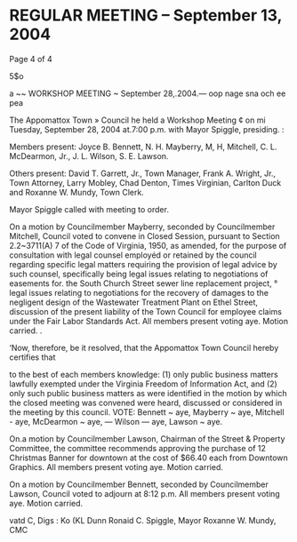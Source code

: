 # REGULAR MEETING – September 13, 2004

Page 4 of 4

5$o

a ~~ WORKSHOP MEETING ~ September 28,.2004.— oop nage sna och ee pea

The Appomattox Town » Council he held a Workshop Meeting ¢ on mi Tuesday, September 28,
2004 at.7:00 p.m. with Mayor Spiggle, presiding. :

Members present: Joyce B. Bennett, N. H. Mayberry, M, H, Mitchell, C. L. McDearmon,
Jr., J. L. Wilson, S. E. Lawson.

Others present: David T. Garrett, Jr., Town Manager, Frank A. Wright, Jr., Town
Attorney, Larry Mobley, Chad Denton, Times Virginian, Carlton Duck and Roxanne W.
Mundy, Town Clerk.

Mayor Spiggle called with meeting to order.

On a motion by Councilmember Mayberry, seconded by Councilmember Mitchell,
Council voted to convene in Closed Session, pursuant to Section 2.2~3711(A) 7 of the
Code of Virginia, 1950, as amended, for the purpose of consultation with legal counsel
employéd or retained by the council regarding specific legal matters requiring the
provision of legal advice by such counsel, specifically being legal issues relating to
negotiations of easements for. the South Church Street sewer line replacement project, °
legal issues relating to negotiations for the recovery of damages to the negligent design
of the Wastewater Treatment Plant on Ethel Street, discussion of the present liability of
the Town Council for employee claims under the Fair Labor Standards Act. All members
present voting aye. Motion carried. .

‘Now, therefore, be it resolved, that the Appomattox Town Council hereby certifies that

to the best of each members knowledge: (1) only public business matters lawfully
exempted under the Virginia Freedom of Information Act, and (2) only such public
business matters as were identified in the motion by which the closed meeting was
convened were heard, discussed or considered in the meeting by this council.
VOTE: Bennett ~ aye, Mayberry ~ aye, Mitchell - aye, McDearmon ~ aye, —
Wilson — aye, Lawson ~ aye.

On.a motion by Councilmember Lawson, Chairman of the Street & Property Committee,
the committee recommends approving the purchase of 12 Christmas Banner for
downtown at the cost of $66.40 each from Downtown Graphics. All members present
voting aye. Motion carried.

On a motion by Councilmember Bennett, seconded by Councilmember Lawson, Council
voted to adjourn at 8:12 p.m. All members present voting aye. Motion carried.

vatd C, Digs : Ko (KL Dunn
Ronaid C. Spiggle, Mayor Roxanne W. Mundy, CMC